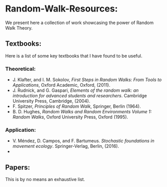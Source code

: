 # Random-Walk-Resources:
We present here a collection of work showcasing the power of Random Walk Theory.

## Textbooks:
Here is a list of some key textbooks that I have found to be useful.
### Theoretical:
+ J. Klafter, and I. M. Sokolov, *First Steps in Random Walks: From Tools to Applications*, Oxford Academic, Oxford, (2011).
+ J. Rudnick, and G. Gaspari, *Elements of the random walk: an introduction for advanced students and researchers*. Cambridge University Press, Cambridge, (2004).
+ F. Spitzer, *Principles of Random Walk*, Springer, Berlin (1964).
+ B. D. Hughes, *Random Walks and Random Environments Volume 1: Random Walks*, Oxford University Press, Oxford (1995).
### Application:
+ V. Méndez, D. Campos, and F. Bartumeus. *Stochastic foundations in movement ecology*. Springer-Verlag, Berlin, (2016).
+ 
## Papers: 
This is by no means an exhaustive list.

